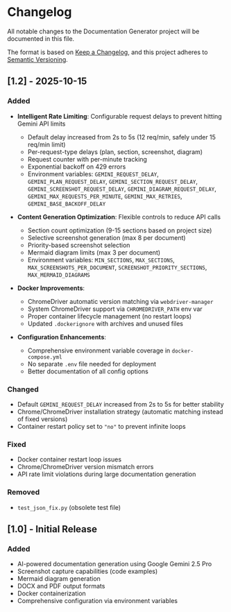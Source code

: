 # Changelog

All notable changes to the Documentation Generator project will be documented in this file.

The format is based on [Keep a Changelog](https://keepachangelog.com/en/1.0.0/),
and this project adheres to [Semantic Versioning](https://semver.org/spec/v2.0.0.html).

## [1.2] - 2025-10-15

### Added
- **Intelligent Rate Limiting**: Configurable request delays to prevent hitting Gemini API limits
  - Default delay increased from 2s to 5s (12 req/min, safely under 15 req/min limit)
  - Per-request-type delays (plan, section, screenshot, diagram)
  - Request counter with per-minute tracking
  - Exponential backoff on 429 errors
  - Environment variables: `GEMINI_REQUEST_DELAY`, `GEMINI_PLAN_REQUEST_DELAY`, `GEMINI_SECTION_REQUEST_DELAY`, `GEMINI_SCREENSHOT_REQUEST_DELAY`, `GEMINI_DIAGRAM_REQUEST_DELAY`, `GEMINI_MAX_REQUESTS_PER_MINUTE`, `GEMINI_MAX_RETRIES`, `GEMINI_BASE_BACKOFF_DELAY`

- **Content Generation Optimization**: Flexible controls to reduce API calls
  - Section count optimization (9-15 sections based on project size)
  - Selective screenshot generation (max 8 per document)
  - Priority-based screenshot selection
  - Mermaid diagram limits (max 3 per document)
  - Environment variables: `MIN_SECTIONS`, `MAX_SECTIONS`, `MAX_SCREENSHOTS_PER_DOCUMENT`, `SCREENSHOT_PRIORITY_SECTIONS`, `MAX_MERMAID_DIAGRAMS`

- **Docker Improvements**:
  - ChromeDriver automatic version matching via `webdriver-manager`
  - System ChromeDriver support via `CHROMEDRIVER_PATH` env var
  - Proper container lifecycle management (no restart loops)
  - Updated `.dockerignore` with archives and unused files

- **Configuration Enhancements**:
  - Comprehensive environment variable coverage in `docker-compose.yml`
  - No separate `.env` file needed for deployment
  - Better documentation of all config options

### Changed
- Default `GEMINI_REQUEST_DELAY` increased from 2s to 5s for better stability
- Chrome/ChromeDriver installation strategy (automatic matching instead of fixed versions)
- Container restart policy set to `"no"` to prevent infinite loops

### Fixed
- Docker container restart loop issues
- Chrome/ChromeDriver version mismatch errors
- API rate limit violations during large documentation generation

### Removed
- `test_json_fix.py` (obsolete test file)

## [1.0] - Initial Release

### Added
- AI-powered documentation generation using Google Gemini 2.5 Pro
- Screenshot capture capabilities (code examples)
- Mermaid diagram generation
- DOCX and PDF output formats
- Docker containerization
- Comprehensive configuration via environment variables
